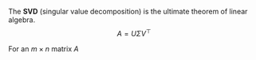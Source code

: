 
The **SVD** (singular value decomposition) is the ultimate theorem of linear algebra.
$$
A = U \Sigma V^{\top}
$$

For an $m \times n$ matrix $A$